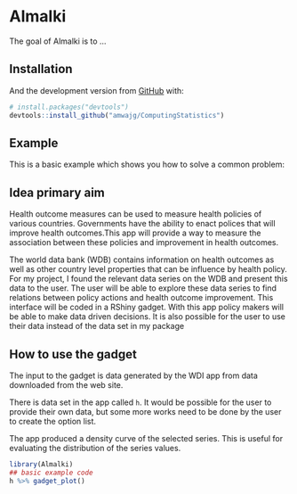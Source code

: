 
<!-- README.md is generated from README.Rmd. Please edit that file -->

# Almalki

<!-- badges: start -->

<!-- badges: end -->

The goal of Almalki is to …

## Installation

And the development version from [GitHub](https://github.com/) with:

``` r
# install.packages("devtools")
devtools::install_github("amwajg/ComputingStatistics")
```

## Example

This is a basic example which shows you how to solve a common problem:

## Idea primary aim

Health outcome measures can be used to measure health policies of
various countries. Governments have the ability to enact polices that
will improve health outcomes.This app will provide a way to measure the
association between these policies and improvement in health outcomes.

The world data bank (WDB) contains information on health outcomes as
well as other country level properties that can be influence by health
policy. For my project, I found the relevant data series on the WDB and
present this data to the user. The user will be able to explore these
data series to find relations between policy actions and health outcome
improvement. This interface will be coded in a RShiny gadget. With this
app policy makers will be able to make data driven decisions. It is also
possible for the user to use their data instead of the data set in my
package

## How to use the gadget

The input to the gadget is data generated by the WDI app from data
downloaded from the web site.

There is data set in the app called `h`. It would be possible for the
user to provide their own data, but some more works need to be done by
the user to create the option list.

The app produced a density curve of the selected series. This is useful
for evaluating the distribution of the series values.

``` r
library(Almalki)
## basic example code
h %>% gadget_plot()
```
